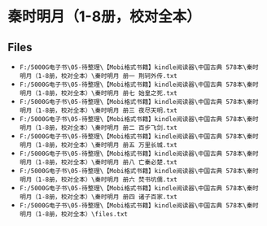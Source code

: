 # 秦时明月（1-8册，校对全本）

## Files

- `F:/5000G电子书\05-待整理\【Mobi格式书籍】kindle阅读器\中国古典 578本\秦时明月（1-8册，校对全本）\秦时明月 册一 荆轲外传.txt`
- `F:/5000G电子书\05-待整理\【Mobi格式书籍】kindle阅读器\中国古典 578本\秦时明月（1-8册，校对全本）\秦时明月 册七 始皇之死.txt`
- `F:/5000G电子书\05-待整理\【Mobi格式书籍】kindle阅读器\中国古典 578本\秦时明月（1-8册，校对全本）\秦时明月 册三 夜尽天明.txt`
- `F:/5000G电子书\05-待整理\【Mobi格式书籍】kindle阅读器\中国古典 578本\秦时明月（1-8册，校对全本）\秦时明月 册二 百步飞剑.txt`
- `F:/5000G电子书\05-待整理\【Mobi格式书籍】kindle阅读器\中国古典 578本\秦时明月（1-8册，校对全本）\秦时明月 册五 万里长城.txt`
- `F:/5000G电子书\05-待整理\【Mobi格式书籍】kindle阅读器\中国古典 578本\秦时明月（1-8册，校对全本）\秦时明月 册八 亡秦必楚.txt`
- `F:/5000G电子书\05-待整理\【Mobi格式书籍】kindle阅读器\中国古典 578本\秦时明月（1-8册，校对全本）\秦时明月 册六 焚书坑儒.txt`
- `F:/5000G电子书\05-待整理\【Mobi格式书籍】kindle阅读器\中国古典 578本\秦时明月（1-8册，校对全本）\秦时明月 册四 诸子百家.txt`
- `F:/5000G电子书\05-待整理\【Mobi格式书籍】kindle阅读器\中国古典 578本\秦时明月（1-8册，校对全本）\files.txt`
